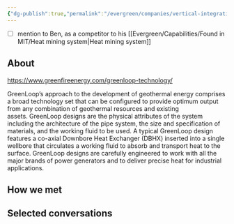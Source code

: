 ```yaml
---
{"dg-publish":true,"permalink":"/evergreen/companies/vertical-integration/green-fire-energy/","tags":["company"]}
---
```



- [ ] mention to Ben, as a competitor to his [[Evergreen/Capabilities/Found in MIT/Heat mining system\|Heat mining system]]
## About
https://www.greenfireenergy.com/greenloop-technology/

GreenLoop’s approach to the development of geothermal energy comprises a broad technology set that can be configured to provide optimum output from any combination of geothermal resources and existing assets. GreenLoop designs are the physical attributes of the system including the architecture of the pipe system, the size and specification of materials, and the working fluid to be used. A typical GreenLoop design features a co-axial Downbore Heat Exchanger (DBHX) inserted into a single wellbore that circulates a working fluid to absorb and transport heat to the surface. GreenLoop designs are carefully engineered to work with all the major brands of power generators and to deliver precise heat for industrial applications.

## How we met


## Selected conversations
